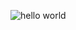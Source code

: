 ![hello world](https://octodex.github.com/images/NUX_Octodex.gif)
<!-- ### Hi there 👋 -->
<!--
[![Anurag's github stats](https://github-readme-stats.vercel.app/api?username=btea&show_icons=true&theme=tokyonight)](https://github.com/anuraghazra/github-readme-stats)
-->
<!-- [![svg test](https://btea.site/fileApi/image?username=btea&color=aqua)](https://github.com) -->
<!-- [![svg test](https://btea.site/fileApi/image?username=btea&type=text&text=天空高远，大风吟唱······)](https://github.com) -->
<!-- [![svg test](https://btea.site/fileApi/image?type=animate&text=天空高远，大风吟唱······&width=450)](https://github.com) -->

<!--![](https://visitor-badge.glitch.me/badge?page_id=btea.btea)-->
<!--
**btea/btea** is a ✨ _special_ ✨ repository because its `README.md` (this file) appears on your GitHub profile.

Here are some ideas to get you started:

- 🔭 I’m currently working on ...
- 🌱 I’m currently learning ...
- 👯 I’m looking to collaborate on ...
- 🤔 I’m looking for help with ...
- 💬 Ask me about ...
- 📫 How to reach me: ...
- 😄 Pronouns: ...
- ⚡ Fun fact: ...
-->
